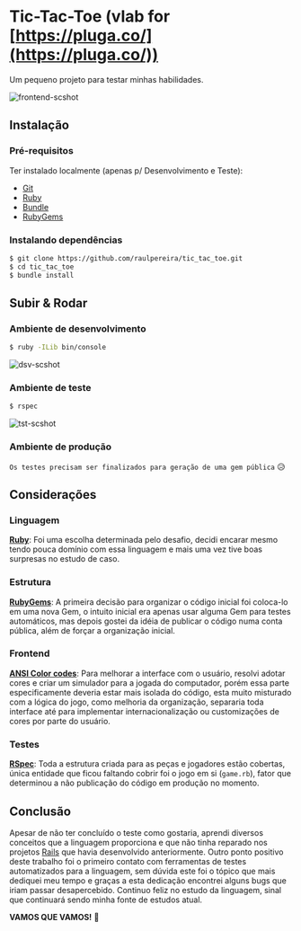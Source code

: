 # Tic-Tac-Toe (vlab for [https://pluga.co/](https://pluga.co/))

Um pequeno projeto para testar minhas habilidades.

![frontend-scshot](../master/scshot/frontend-scshot.png)

## Instalação

### Pré-requisitos

Ter instalado localmente (apenas p/ Desenvolvimento e Teste):
- [Git](https://git-scm.com/)
- [Ruby](https://ruby-lang.org)
- [Bundle](http://bundler.io/)
- [RubyGems](https://rubygems.org/)

### Instalando dependências

```bash
$ git clone https://github.com/raulpereira/tic_tac_toe.git
$ cd tic_tac_toe
$ bundle install
```

## Subir & Rodar

### Ambiente de desenvolvimento

```bash
$ ruby -ILib bin/console
```
![dsv-scshot](../master/scshot/dsv-scshot.png)

### Ambiente de teste

```bash
$ rspec
```

![tst-scshot](../master/scshot/tst-scshot.png)

### Ambiente de produção

`Os testes precisam ser finalizados para geração de uma gem pública` :disappointed_relieved:

## Considerações

### Linguagem

**[Ruby](https://ruby-lang.org)**: Foi uma escolha determinada pelo desafio, decidi encarar mesmo tendo pouca domínio com essa linguagem e mais uma vez tive boas surpresas no estudo de caso.

### Estrutura

**[RubyGems](https://rubygems.org/)**: A primeira decisão para organizar o código inicial foi coloca-lo em uma nova Gem, o intuito inicial era apenas usar alguma Gem para testes automáticos, mas depois gostei da idéia de publicar o código numa conta pública, além de forçar a organização inicial.

### Frontend

**[ANSI Color codes](https://en.wikipedia.org/wiki/ANSI_escape_code)**: Para melhorar a interface com o usuário, resolvi adotar cores e criar um simulador para a jogada do computador, porém essa parte especificamente deveria estar mais isolada do código, esta muito misturado com a lógica do jogo, como melhoria da organização, separaria toda interface até para implementar internacionalização ou customizações de cores por parte do usuário.

### Testes

**[RSpec](http://rspec.info/)**: Toda a estrutura criada para as peças e jogadores estão cobertas, única entidade que ficou faltando cobrir foi o jogo em si (`game.rb`), fator que determinou a não publicação do código em produção no momento.

## Conclusão

Apesar de não ter concluído o teste como gostaria, aprendi diversos conceitos que a linguagem proporciona e que não tinha reparado nos projetos [Rails](http://rubyonrails.org/) que havia desenvolvido anteriormente. Outro ponto positivo deste trabalho foi o primeiro contato com ferramentas de testes automatizados para a linguagem, sem dúvida este foi o tópico que mais dediquei meu tempo e graças a esta dedicação encontrei alguns bugs que iriam passar desapercebido. Continuo feliz no estudo da linguagem, sinal que continuará sendo minha fonte de estudos atual.

**VAMOS QUE VAMOS!** :muscle:
